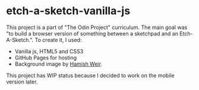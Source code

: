# etch-a-sketch-vanilla-js
This project is a part of "The Odin Project" curriculum. The main goal was "to build a browser version of something between a sketchpad and an Etch-A-Sketch.". To create it, I used:

<ul>
<li>Vanilla js, HTML5 and CSS3</li>
<li>GitHub Pages for hosting</li>
<li>Background image by <a href="https://unsplash.com/photos/aYEUXnVG8tg">Hamish Weir</a>.</li>
</ul>

This project has WIP status because I decided to work on the mobile version later.
